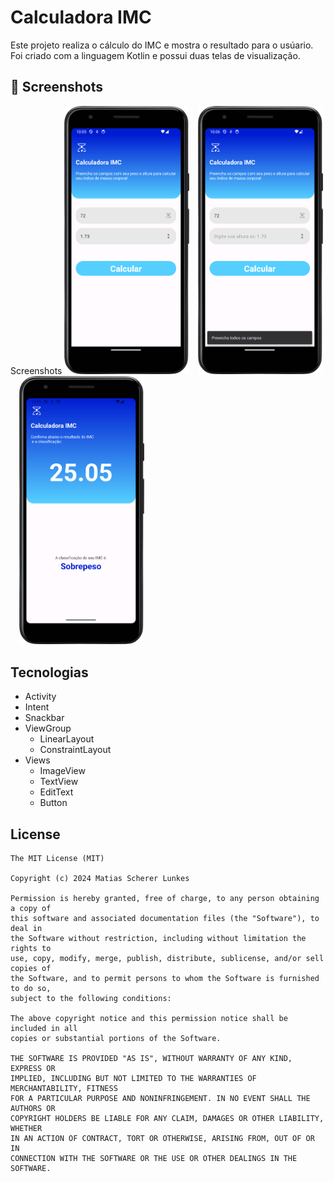 # Calculadora IMC
Este projeto realiza o cálculo do IMC e mostra o resultado para o usúario. 
Foi criado com a linguagem Kotlin e possui duas telas de visualização.

## :camera_flash: Screenshots
<!-- You can add more screenshots here if you like -->
Screenshots
<img src="/assets/Image1.png" width="200">&emsp;<img src="/assets/Image3.png" width="200">&emsp;<img src="/assets/Image2.png" width="200">



## Tecnologias
- Activity
- Intent
- Snackbar
- ViewGroup
  - LinearLayout
  - ConstraintLayout
- Views
  -  ImageView
  -  TextView
  -  EditText
  -  Button


## License
```
The MIT License (MIT)

Copyright (c) 2024 Matias Scherer Lunkes

Permission is hereby granted, free of charge, to any person obtaining a copy of
this software and associated documentation files (the "Software"), to deal in
the Software without restriction, including without limitation the rights to
use, copy, modify, merge, publish, distribute, sublicense, and/or sell copies of
the Software, and to permit persons to whom the Software is furnished to do so,
subject to the following conditions:

The above copyright notice and this permission notice shall be included in all
copies or substantial portions of the Software.

THE SOFTWARE IS PROVIDED "AS IS", WITHOUT WARRANTY OF ANY KIND, EXPRESS OR
IMPLIED, INCLUDING BUT NOT LIMITED TO THE WARRANTIES OF MERCHANTABILITY, FITNESS
FOR A PARTICULAR PURPOSE AND NONINFRINGEMENT. IN NO EVENT SHALL THE AUTHORS OR
COPYRIGHT HOLDERS BE LIABLE FOR ANY CLAIM, DAMAGES OR OTHER LIABILITY, WHETHER
IN AN ACTION OF CONTRACT, TORT OR OTHERWISE, ARISING FROM, OUT OF OR IN
CONNECTION WITH THE SOFTWARE OR THE USE OR OTHER DEALINGS IN THE SOFTWARE.
```
